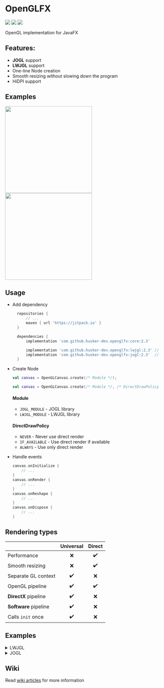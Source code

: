 # OpenGLFX
<a href="LICENSE"><img src="https://img.shields.io/github/license/husker-dev/openglfx?style=flat-square"></a>
<a href="https://jitpack.io/#husker-dev/openglfx"><img src="https://img.shields.io/jitpack/v/github/husker-dev/openglfx?style=flat-square"></a>
<a href="https://github.com/husker-dev/openglfx/releases/latest"><img src="https://img.shields.io/github/v/release/husker-dev/openglfx?style=flat-square"></a>

OpenGL implementation for JavaFX

## Features:
  - **JOGL** support
  - **LWJGL** support
  - One-line Node creation
  - Smooth resizing without slowing down the program
  - HiDPI support

## Examples

<p>
<img src="https://user-images.githubusercontent.com/31825139/129398976-f1317b23-5583-47e9-ab1c-d12eea54d4ab.gif" height="280"/>
<img src="https://user-images.githubusercontent.com/31825139/131416822-b90bb974-583c-48a2-ae47-8e0022fd5229.gif" height="280"/>
</p>

## Usage

  - Add dependency
    ```gradle
      repositories {
          // ...
          maven { url 'https://jitpack.io' }
      }
    
      dependencies {
          implementation 'com.github.husker-dev.openglfx:core:2.3'

          implementation 'com.github.husker-dev.openglfx:lwjgl:2.3' // For LWJGL
          implementation 'com.github.husker-dev.openglfx:jogl:2.3'  // For JOGL
      }
    ```

  - Create Node 
    ```kotlin
    val canvas = OpenGLCanvas.create(/* Module */);
    ```
    ```kotlin
    val canvas = OpenGLCanvas.create(/* Module */, /* DirectDrawPolicy */);
    ```
    
    #### Module
      - ```JOGL_MODULE``` - JOGL library
      - ```LWJGL_MODULE``` - LWJGL library
    
    #### DirectDrawPolicy
      - ```NEVER``` - Never use direct render
      - ```IF_AVAILABLE``` - Use direct render if available
      - ```ALWAYS``` - Use only direct render

  - Handle events
    ```kotlin
    canvas.onInitialize {
        // ...
    }
    canvas.onRender {
        // ...
    }
    canvas.onReshape {
        // ...
    }
    canvas.onDispose {
        // ...
    }
    ```
   


## Rendering types

  |                       |      Universal     |       Direct
  | --------------------- | :----------------: | :----------------: |
  | Performance           | :x:                | :heavy_check_mark:
  | Smooth resizing       | :x:                | :heavy_check_mark:
  | Separate GL context   | :heavy_check_mark: | :x:
  | OpenGL pipeline       | :heavy_check_mark: | :heavy_check_mark:
  | **DirectX** pipeline  | :heavy_check_mark: | :x:
  | **Software** pipeline | :heavy_check_mark: | :x:
  | Calls ```init``` once | :heavy_check_mark: | :x:

## Examples

<details><summary>LWJGL</summary>

  ### Gradle
  ```groovy
  repositories {
      mavenCentral()
      maven { url 'https://jitpack.io' }
  }
  
  // ...
  
  dependencies {
      // OpenGLFX
      implementation 'com.github.husker-dev.openglfx:core:2.3'
      implementation 'com.github.husker-dev.openglfx:lwjgl:2.3'
    
      // LWJGL
      implementation "org.lwjgl:lwjgl"
      implementation "org.lwjgl:lwjgl-glfw"
      implementation "org.lwjgl:lwjgl-opengl"
      runtimeOnly "org.lwjgl:lwjgl::your-platform"
      runtimeOnly "org.lwjgl:lwjgl-glfw::your-platform"
      runtimeOnly "org.lwjgl:lwjgl-opengl::your-platform"
  
      // ...
  }
  ```
  
  ### Kotlin example
  ```kotlin
  val canvas = OpenGLCanvas.create(LWJGL_MODULE)
  // OpenGLCanvas.create(LWJGL_MODULE, DirectDrawPolicy.ALWAYS)
  // OpenGLCanvas.create(LWJGL_MODULE, DirectDrawPolicy.IF_AVAILABLE)
  // OpenGLCanvas.create(LWJGL_MODULE, DirectDrawPolicy.NEVER)
  
  canvas.onInitialize {
      // ...
  }
  canvas.onRender {
      // ...
  }
  canvas.onReshape {
      // ...
  }
  canvas.onDispose {
      // ...
  }
  ```
  [Direct example](https://github.com/husker-dev/openglfx/blob/master/lwjgl/src/examples/kotlin/Direct.kt)
  
  [Universal example](https://github.com/husker-dev/openglfx/blob/master/lwjgl/src/examples/kotlin/Universal.kt)
</details>


<details><summary>JOGL</summary>

  ### Gradle
  ```groovy
  repositories {
      mavenCentral()
      maven { url 'https://jitpack.io' }
  }
  
  // ...
  
  dependencies {
      // OpenGLFX
      implementation 'com.github.husker-dev.openglfx:core:2.3'
      implementation 'com.github.husker-dev.openglfx:jogl:2.3'
    
      // JOGL
      implementation 'org.jogamp.jogl:jogl-all-main:2.3.2'
      implementation 'org.jogamp.gluegen:gluegen-rt-main:2.3.2'
  
      // ...
  }
  ```
  
  ### Kotlin example
  ```kotlin
  val canvas = OpenGLCanvas.create(JOGL_MODULE)
  // OpenGLCanvas.create(JOGL_MODULE, DirectDrawPolicy.ALWAYS)
  // OpenGLCanvas.create(JOGL_MODULE, DirectDrawPolicy.IF_AVAILABLE)
  // OpenGLCanvas.create(JOGL_MODULE, DirectDrawPolicy.NEVER)
  
  canvas.onInitialize {
      val gl = (canvas as JOGLFXCanvas).gl
      // ...
  }
  canvas.onRender {
      val gl = (canvas as JOGLFXCanvas).gl
      // ...
  }
  canvas.onReshape {
      val gl = (canvas as JOGLFXCanvas).gl
      // ...
  }
  canvas.onDispose {
      val gl = (canvas as JOGLFXCanvas).gl
      // ...
  }
  ```
  
  [Direct example](https://github.com/husker-dev/openglfx/blob/master/jogl/src/examples/kotlin/Direct.kt)
  
  [Universal example](https://github.com/husker-dev/openglfx/blob/master/jogl/src/examples/kotlin/Universal.kt)
</details>


## Wiki
  Read [wiki articles](https://github.com/husker-dev/openglfx/wiki) for more information
